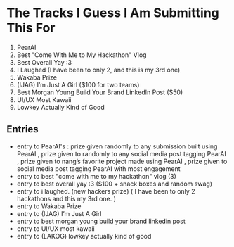 # The Tracks I Guess I Am Submitting This For  


1. PearAI  
2. Best "Come With Me to My Hackathon" Vlog  
3. Best Overall Yay :3  
4. I Laughed (I have been to only 2, and this is my 3rd one)  
5. Wakaba Prize  
6. (IJAG) I’m Just A Girl ($100 for two teams)  
7. Best Morgan Young Build Your Brand LinkedIn Post ($50)  
8. UI/UX Most Kawaii  
9. Lowkey Actually Kind of Good  

## Entries
- entry to PearAI's :
prize given randomly to any submission built using PearAI , 
prize given to randomly to any social media post tagging PearAI ,
prize given to nang’s favorite project made using PearAI ,
prize given to social media post tagging PearAI with most
engagement
- entry to best "come with me to my hackathon" vlog (3)
- entry to best overall yay :3 ($100 + snack boxes and random swag)
- entry to i laughed. (new hackers prize) ( I have been to only 2 hackathons and this my 3rd one. )
- entry to Wakaba Prize
- entry to (IJAG) I’m Just A Girl
- entry to best morgan young build your brand linkedin post
- entry to UI/UX most kawaii
- entry to (LAKOG) lowkey actually kind of good
